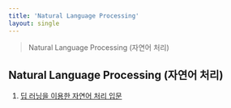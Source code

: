 ```yaml
---
title: 'Natural Language Processing'
layout: single
---
```


> Natural Language Processing (자연어 처리)

## Natural Language Processing (자연어 처리)
1. [딥 러닝을 이용한 자연어 처리 입문][nlp-1]

[nlp-1]: https://wikidocs.net/book/2155{:target="_blank"}
